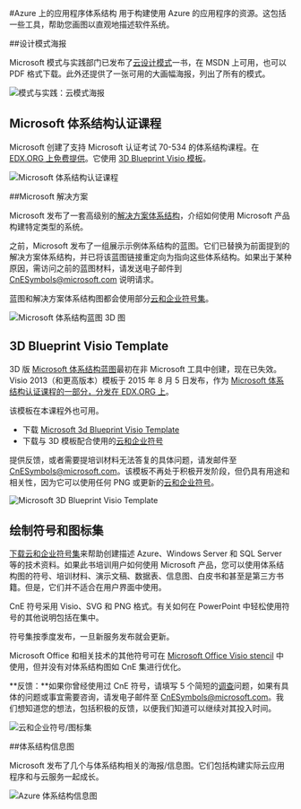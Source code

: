 <properties 
	pageTitle="Azure 上的应用程序体系结构 | Azure" 
	description="包括常见设计模式的体系结构概述" 
	services="" 
	documentationCenter="" 
	authors="Rboucher" 
	manager="jwhit" 
	editor="mattshel"/>  


<tags 
	ms.service="multiple" 
	ms.workload="na" 
	ms.tgt_pltfrm="na" 
	ms.devlang="na" 
	ms.topic="article" 
	ms.date="09/13/2016" 
	wacn.date="10/24/2016" 
	ms.author="robb"/>  


#Azure 上的应用程序体系结构
用于构建使用 Azure 的应用程序的资源。这包括一些工具，帮助您画图以直观地描述软件系统。

##设计模式海报

Microsoft 模式与实践部门已发布了[云设计模式](http://msdn.microsoft.com/zh-cn/library/dn568099.aspx)一书，在 MSDN 上可用，也可以 PDF 格式下载。此外还提供了一张可用的大画幅海报，列出了所有的模式。

![模式与实践：云模式海报](./media/architecture-overview/PnPPatternPosterThumb.jpg)

## <a name="microsoft-architecture-certification-course"></a>Microsoft 体系结构认证课程

Microsoft 创建了支持 Microsoft 认证考试 70-534 的体系结构课程。在 [EDX.ORG 上免费提供](https://www.edx.org/course/architecting-microsoft-azure-solutions-microsoft-dev205x)。它使用 [3D Blueprint Visio 模板](#3d-blueprint-visio-template)。

![Microsoft 体系结构认证课程](./media/architecture-overview/EDXCourse.png)  



##Microsoft 解决方案

Microsoft 发布了一套高级别的[解决方案体系结构](http://aka.ms/azblueprints)，介绍如何使用 Microsoft 产品构建特定类型的系统。

之前，Microsoft 发布了一组展示示例体系结构的蓝图。它们已替换为前面提到的解决方案体系结构，并已将该蓝图链接重定向为指向这些体系结构。如果出于某种原因，需访问之前的蓝图材料，请发送电子邮件到 [CnESymbols@microsoft.com](mailto:CnESymbols@microsoft.com) 说明请求。

蓝图和解决方案体系结构图都会使用部分[云和企业符号集](#Drawing-symbol-and-icon-sets)。

![Microsoft 体系结构蓝图 3D 图](./media/architecture-overview/BluePrintThumb.jpg)  




## <a name="3d-blueprint-visio-template"></a>3D Blueprint Visio Template

3D 版 [Microsoft 体系结构蓝图](http://aka.ms/azblueprints)最初在非 Microsoft 工具中创建，现在已失效。Visio 2013（和更高版本）模板于 2015 年 8 月 5 日发布，作为 [Microsoft 体系结构认证课程的一部分，分发在 EDX.ORG 上](#microsoft-architecture-certification-course)。

该模板在本课程外也可用。

- 下载 [Microsoft 3d Blueprint Visio Template](http://aka.ms/3DBlueprintTemplate)
- 下载与 3D 模板配合使用的[云和企业符号](#drawing-symbol-and-icon-sets)

提供反馈，或者需要提培训材料无法答复的具体问题，请发邮件至 [CnESymbols@microsoft.com](mailto:CnESymbols@microsoft.com)。该模板不再处于积极开发阶段，但仍具有用途和相关性，因为它可以使用任何 PNG 或更新的[云和企业符号](#drawing-symbol-and-icon-sets)。

![Microsoft 3D Blueprint Visio Template](./media/architecture-overview/3DBlueprintVisioTemplate.jpg)  



## <a name="Drawing-symbol-and-icon-sets" id="drawing-symbol-and-icon-sets"></a>绘制符号和图标集 

[下载云和企业符号集](http://aka.ms/CnESymbols)来帮助创建描述 Azure、Windows Server 和 SQL Server 等的技术资料。如果此书培训用户如何使用 Microsoft 产品，您可以使用体系结构图的符号、培训材料、演示文稿、数据表、信息图、白皮书和甚至是第三方书籍。但是，它们并不适合在用户界面中使用。

CnE 符号采用 Visio、SVG 和 PNG 格式。有关如何在 PowerPoint 中轻松使用符号的其他说明包括在集中。

符号集按季度发布，一旦新服务发布就会更新。

Microsoft Office 和相关技术的其他符号可在 [Microsoft Office Visio stencil](http://www.microsoft.com/download/details.aspx?id=35772) 中使用，但并没有对体系结构图如 CnE 集进行优化。

**反馈：**如果你曾经使用过 CnE 符号，请填写 5 个简短的[调查](http://aka.ms/azuresymbolssurveyv2)问题，如果有具体的问题或事宜需要咨询，请发电子邮件至 [CnESymbols@microsoft.com](mailto:CnESymbols@microsoft.com)。我们想知道您的想法，包括积极的反馈，以便我们知道可以继续对其投入时间。

![云和企业符号/图标集](./media/architecture-overview/CnESymbols.png)  


##体系结构信息图

Microsoft 发布了几个与体系结构相关的海报/信息图。它们包括构建实际云应用程序和与云服务一起成长。

![Azure 体系结构信息图](./media/architecture-overview/AzureArchInfographicThumb.jpg)

<!---HONumber=Mooncake_1017_2016-->